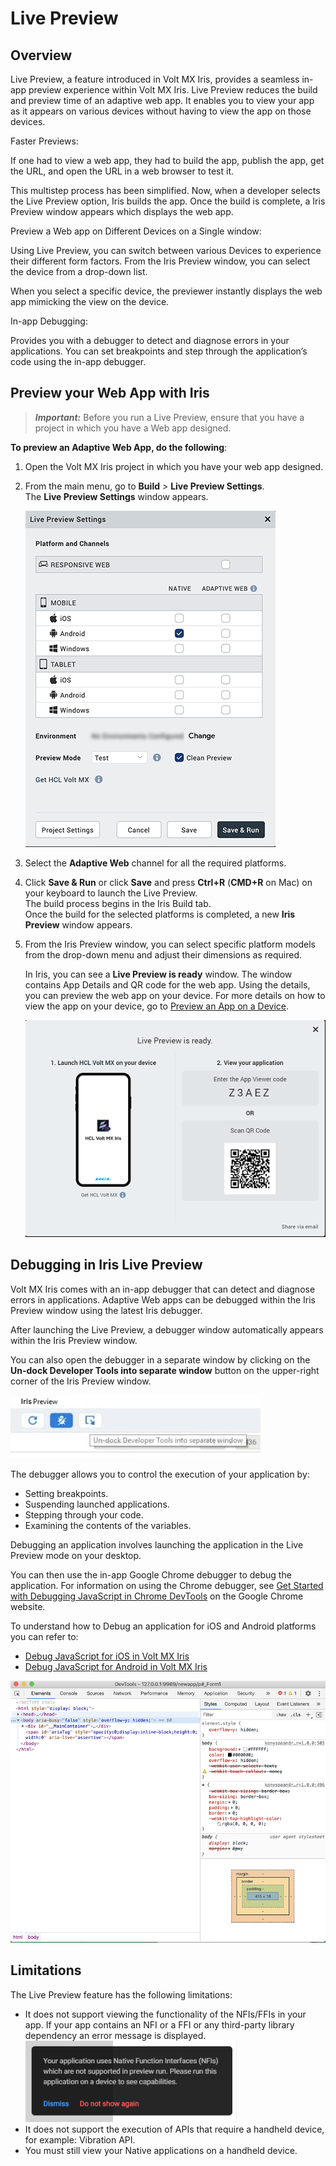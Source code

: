                           


Live Preview
============

Overview
--------

Live Preview, a feature introduced in Volt MX Iris, provides a seamless in-app preview experience within Volt MX Iris. Live Preview reduces the build and preview time of an adaptive web app. It enables you to view your app as it appears on various devices without having to view the app on those devices.

Faster Previews:

If one had to view a web app, they had to build the app, publish the app, get the URL, and open the URL in a web browser to test it.

This multistep process has been simplified. Now, when a developer selects the Live Preview option, Iris builds the app. Once the build is complete, a Iris Preview window appears which displays the web app.

Preview a Web app on Different Devices on a Single window:

Using Live Preview, you can switch between various Devices to experience their different form factors. From the Iris Preview window, you can select the device from a drop-down list.

When you select a specific device, the previewer instantly displays the web app mimicking the view on the device.

In-app Debugging:

Provides you with a debugger to detect and diagnose errors in your applications. You can set breakpoints and step through the application’s code using the in-app debugger.

Preview your Web App with Iris
------------------------------------

> **_Important:_** Before you run a Live Preview, ensure that you have a project in which you have a Web app designed.

**To preview an Adaptive Web App, do the following**:

1.  Open the Volt MX Iris project in which you have your web app designed.
2.  From the main menu, go to **Build** > **Live Preview Settings**.  
    The **Live Preview Settings** window appears.  
      
    ![](Resources/Images/Live_Preview_Settings_01_323x431.png)

3.  Select the **Adaptive Web** channel for all the required platforms.  
    
4.  Click **Save & Run** or click **Save** and press **Ctrl+R** (**CMD+R** on Mac) on your keyboard to launch the Live Preview.  
    The build process begins in the Iris Build tab.  
    Once the build for the selected platforms is completed, a new **Iris Preview** window appears.
5.  From the Iris Preview window, you can select specific platform models from the drop-down menu and adjust their dimensions as required.  
      
    <!-- ![](Resources/Images/LivePreview_707x373.png)  VM -->
      
    In Iris, you can see a **Live Preview is ready** window. The window contains App Details and QR code for the web app. Using the details, you can preview the web app on your device. For more details on how to view the app on your device, go to [Preview an App on a Device](../../../Iris/iris_app_viewer/Content/FunctionalPreviewStarter.md).  
      
    ![](Resources/Images/wifi-qr-preview_528x378.png)  
      
    

Debugging in Iris Live Preview
------------------------------------

Volt MX  Iris  comes with an in-app debugger that can detect and diagnose errors in applications. Adaptive Web apps can be debugged within the Iris Preview window using the latest Iris debugger.

After launching the Live Preview, a debugger window automatically appears within the Iris Preview window.

You can also open the debugger in a separate window by clicking on the **Un-dock Developer Tools into separate window** button on the upper-right corner of the Iris Preview window.

![](Resources/Images/Live_Preview/Undock_400x101.jpg)

The debugger allows you to control the execution of your application by:

*   Setting breakpoints.
*   Suspending launched applications.
*   Stepping through your code.
*   Examining the contents of the variables.

Debugging an application involves launching the application in the Live Preview mode on your desktop.

You can then use the in-app Google Chrome debugger to debug the application. For information on using the Chrome debugger, see [Get Started with Debugging JavaScript in Chrome DevTools](https://developers.google.com/web/tools/chrome-devtools/javascript/) on the Google Chrome website.

To understand how to Debug an application for iOS and Android platforms you can refer to:

*   [](#SettingAndroid)[Debug JavaScript for iOS in Volt MX Iris](Inline_Debugger.md#debug-javascript-for-ios-in-volt-mx-iris)
*   [](#SettingAndroid)[Debug JavaScript for Android in Volt MX Iris](Inline_Debugger.md#debug-javascript-for-android-in-volt-mx-iris)

![](Resources/Images/Live_Preview/Debugger_Window_446x487.png)

Limitations
-----------

The Live Preview feature has the following limitations:

*   It does not support viewing the functionality of the NFIs/FFIs in your app. If your app contains an NFI or a FFI or any third-party library dependency an error message is displayed.  
    ![](Resources/Images/Live_Preview/NFIError_338x130.png)
*   It does not support the execution of APIs that require a handheld device, for example: Vibration API.
*   You must still view your Native applications on a handheld device.
